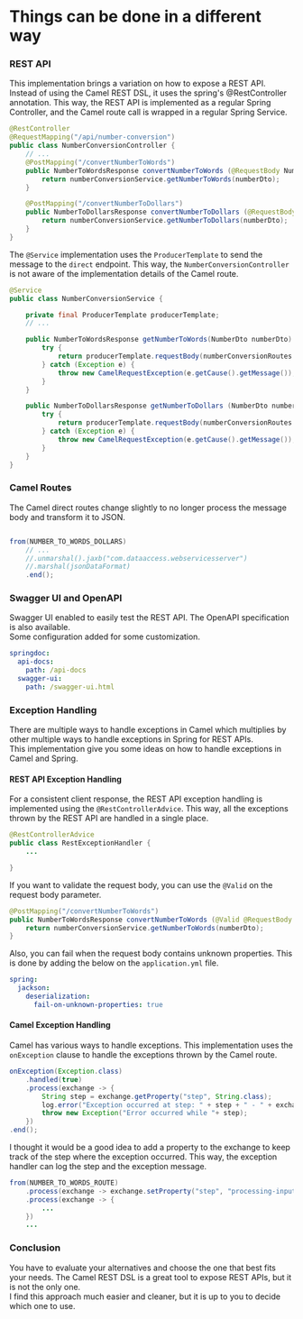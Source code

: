# Things can be done in a different way

### REST API

This implementation brings a variation on how to expose a REST API. Instead of using the Camel REST DSL, 
it uses the spring's @RestController annotation. This way, the REST API is implemented as a regular Spring
Controller, and the Camel route call is wrapped in a regular Spring Service.

```java
@RestController
@RequestMapping("/api/number-conversion")
public class NumberConversionController {
    // ...
    @PostMapping("/convertNumberToWords")
    public NumberToWordsResponse convertNumberToWords (@RequestBody NumberDto numberDto) {
        return numberConversionService.getNumberToWords(numberDto);
    }

    @PostMapping("/convertNumberToDollars")
    public NumberToDollarsResponse convertNumberToDollars (@RequestBody NumberDto numberDto) {
        return numberConversionService.getNumberToDollars(numberDto);
    }
}
```
The <code>@Service</code> implementation uses the <code>ProducerTemplate</code> to send the message to the
<code>direct</code> endpoint. This way, the <code>NumberConversionController</code> is not aware of the
implementation details of the Camel route.

```java
@Service
public class NumberConversionService {

    private final ProducerTemplate producerTemplate;
    // ...

    public NumberToWordsResponse getNumberToWords(NumberDto numberDto) {
        try {
            return producerTemplate.requestBody(numberConversionRoutes.getNumberToWordsRoute(), numberDto, NumberToWordsResponse.class);
        } catch (Exception e) {
            throw new CamelRequestException(e.getCause().getMessage());
        }
    }

    public NumberToDollarsResponse getNumberToDollars (NumberDto numberDto) {
        try {
            return producerTemplate.requestBody(numberConversionRoutes.getNumberToDollarsRoute(), numberDto, NumberToDollarsResponse.class);
        } catch (Exception e) {
            throw new CamelRequestException(e.getCause().getMessage());
        }
    }
}
```

### Camel Routes

The Camel direct routes change slightly to no longer process the message body and transform it to JSON.

```java

from(NUMBER_TO_WORDS_DOLLARS)
    // ...
    //.unmarshal().jaxb("com.dataaccess.webservicesserver")
    //.marshal(jsonDataFormat)
    .end();
```

### Swagger UI and OpenAPI

Swagger UI enabled to easily test the REST API. The OpenAPI specification is also available.<br>
Some configuration added for some customization.

```yaml
springdoc:
  api-docs:
    path: /api-docs
  swagger-ui:
    path: /swagger-ui.html
```

### Exception Handling
There are multiple ways to handle exceptions in Camel which multiplies by other multiple ways to handle exceptions
in Spring for REST APIs. <br>
This implementation give you some ideas on how to handle exceptions in Camel and Spring.

#### REST API Exception Handling
For a consistent client response, the REST API exception handling is implemented using the 
<code>@RestControllerAdvice</code>. This way, all the exceptions thrown by the REST API are handled in a single
place. <br>
```java 
@RestControllerAdvice
public class RestExceptionHandler {
    ...

}
```

If you want to validate the request body, you can use the <code>@Valid</code> on the request body parameter.

```java
@PostMapping("/convertNumberToWords")
public NumberToWordsResponse convertNumberToWords (@Valid @RequestBody NumberDto numberDto) {
    return numberConversionService.getNumberToWords(numberDto);
}
```

Also, you can fail when the request body contains unknown properties. This is done by adding the below on the 
<code>application.yml</code> file.

```yaml
spring:
  jackson:
    deserialization:
      fail-on-unknown-properties: true
```

#### Camel Exception Handling
Camel has various ways to handle exceptions. This implementation uses the <code>onException</code> clause to
handle the exceptions thrown by the Camel route. <br>
```java
onException(Exception.class)
    .handled(true)
    .process(exchange -> {
        String step = exchange.getProperty("step", String.class);
        log.error("Exception occurred at step: " + step + " - " + exchange.getProperty(Exchange.EXCEPTION_CAUGHT, Exception.class).getMessage());
        throw new Exception("Error occurred while "+ step);
    })
.end();
```
I thought it would be a good idea to add a property to the exchange to keep track of the step where the exception
occurred. This way, the exception handler can log the step and the exception message. <br>
```java
from(NUMBER_TO_WORDS_ROUTE)
    .process(exchange -> exchange.setProperty("step", "processing-input-dto"))
    .process(exchange -> {
        ...
    })
    ...
```

### Conclusion

You have to evaluate your alternatives and choose the one that best fits your needs. The Camel REST DSL is a great
tool to expose REST APIs, but it is not the only one. <br>
I find this approach much easier and cleaner, but it is up to you to decide which one to use.

